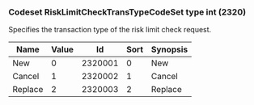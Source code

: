 ### Codeset RiskLimitCheckTransTypeCodeSet type int (2320)

Specifies the transaction type of the risk limit check request.

| Name    | Value | Id      | Sort | Synopsis |
|---------|-------|---------|------|----------|
| New     | 0     | 2320001 | 0    | New      |
| Cancel  | 1     | 2320002 | 1    | Cancel   |
| Replace | 2     | 2320003 | 2    | Replace  |

